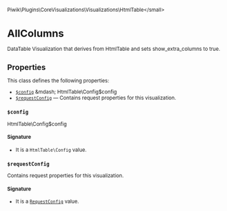 <small>Piwik\Plugins\CoreVisualizations\Visualizations\HtmlTable\</small>

AllColumns
==========

DataTable Visualization that derives from HtmlTable and sets show_extra_columns to true.

Properties
----------

This class defines the following properties:

- [`$config`](#$config) &mdash; HtmlTable\Config$config
- [`$requestConfig`](#$requestconfig) &mdash; Contains request properties for this visualization.

<a name="$config" id="$config"></a>
<a name="config" id="config"></a>
### `$config`

HtmlTable\Config$config

#### Signature

- It is a `HtmlTable\Config` value.

<a name="$requestconfig" id="$requestconfig"></a>
<a name="requestConfig" id="requestConfig"></a>
### `$requestConfig`

Contains request properties for this visualization.

#### Signature

- It is a [`RequestConfig`](../../../../../Piwik/ViewDataTable/RequestConfig.md) value.
